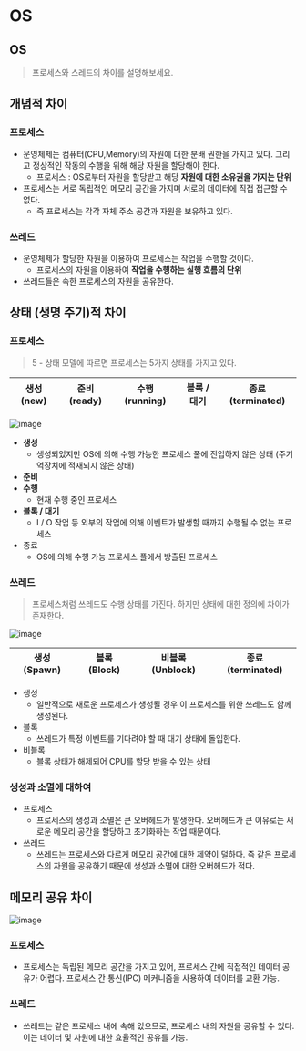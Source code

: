 # OS

## OS

> 프로세스와 스레드의 차이를 설명해보세요.
>

## 개념적 차이

### 프로세스

- 운영체제는 컴퓨터(CPU,Memory)의 자원에 대한 분배 권한을 가지고 있다. 그리고 정상적인 작동의 수행을 위해 해당 자원을 할당해야 한다.
    - 프로세스 : OS로부터 자원을 할당받고 해당 **자원에 대한 소유권을 가지는 단위**
- 프로세스는 서로 독립적인 메모리 공간을 가지며 서로의 데이터에 직접 접근할 수 없다.
    - 즉 프로세스는 각각 자체 주소 공간과 자원을 보유하고 있다.

### 쓰레드

- 운영체제가 할당한 자원을 이용하여 프로세스는 작업을 수행할 것이다.
    - 프로세스의 자원을 이용하여 **작업을 수행하는 실행 흐름의 단위**
- 쓰레드들은 속한 프로세스의 자원을 공유한다.

## 상태 (생명 주기)적 차이

### 프로세스

> 5 - 상태 모델에 따르면 프로세스는 5가지 상태를 가지고 있다.
>

| 생성 (new) | 준비 (ready) | 수행 (running) | 블록 / 대기 | 종료 (terminated) |
| --- | --- | --- | --- | --- |

![image](https://github.com/jinjoo-lab/SSAFY_CS_Study/assets/84346055/a88c4602-2f90-41a3-ad77-0d20fdf88b4c)


- **생성**
    - 생성되었지만 OS에 의해 수행 가능한 프로세스 풀에 진입하지 않은 상태 (주기억장치에 적재되지 않은 상태)
- **준비**
- **수행**
    - 현재 수행 중인 프로세스
- **블록 / 대기**
    - I / O 작업 등 외부의 작업에 의해 이벤트가 발생할 때까지 수행될 수 없는 프로세스
- 종료
    - OS에 의해 수행 가능 프로세스 풀에서 방출된 프로세스

### 쓰레드

> 프로세스처럼 쓰레드도 수행 상태를 가진다. 하지만 상태에 대한 정의에 차이가 존재한다.
>

![image](https://github.com/jinjoo-lab/SSAFY_CS_Study/assets/84346055/2364413d-bc88-4ab8-aab6-31fe2b820209)

| 생성 (Spawn) | 블록 (Block) | 비블록 (Unblock) | 종료 (terminated) |
| --- | --- | --- | --- |
- 생성
    - 일반적으로 새로운 프로세스가 생성될 경우 이 프로세스를 위한 쓰레드도 함께 생성된다.
- 블록
    - 쓰레드가 특정 이벤트를 기다려야 할 때 대기 상태에 돌입한다.
- 비블록
    - 블록 상태가 해제되어 CPU를 할당 받을 수 있는 상태

### 생성과 소멸에 대하여

- 프로세스
  - 프로세스의 생성과 소멸은 큰 오버헤드가 발생한다. 오버헤드가 큰 이유로는 새로운 메모리 공간을 할당하고 초기화하는 작업 때문이다.
- 쓰레드
  - 쓰레드는 프로세스와 다르게 메모리 공간에 대한 제약이 덜하다. 즉 같은 프로세스의 자원을 공유하기 때문에 생성과 소멸에 대한 오버헤드가 적다. 

## 메모리 공유 차이


![image](https://github.com/jinjoo-lab/SSAFY_CS_Study/assets/84346055/bd9b6b12-2ffb-4a23-bce8-816f4f7e60c6)

### 프로세스
- 프로세스는 독립된 메모리 공간을 가지고 있어, 프로세스 간에 직접적인 데이터 공유가 어렵다. 프로세스 간 통신(IPC) 메커니즘을 사용하여 데이터를 교환 가능.
### 쓰레드
- 쓰레드는 같은 프로세스 내에 속해 있으므로, 프로세스 내의 자원을 공유할 수 있다. 이는 데이터 및 자원에 대한 효율적인 공유를 가능.
